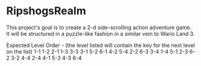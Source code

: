 # RipshogsRealm

This project's goal is to create a 2-d side-scrolling action adventure game. It will be structured in a puzzle-like fashion in a similar vein to Wario Land 3. 

Expected Level Order - (the level listed will contain the key for the next level on the list)
1-1
1-2
2-1
1-3
3-3
3-1
5-2
6-1
4-2
5-4
2-2
6-3
3-4
1-4
5-1
2-3
6-2
3-2
4-4
2-4
4-1
5-3
4-3
6-4